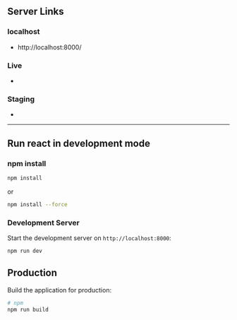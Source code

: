 ## Server Links

### localhost

- http://localhost:8000/

### Live

- 

### Staging

- 

---

## Run react in development mode

### npm install

```sh
npm install
```

or

```sh
npm install --force
```

### Development Server

Start the development server on `http://localhost:8000`:

```sh
npm run dev
```

## Production

Build the application for production:

```bash
# npm
npm run build
```


